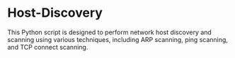 # Host-Discovery
This Python script is designed to perform network host discovery and scanning using various techniques, including ARP scanning, ping scanning, and TCP connect scanning.
